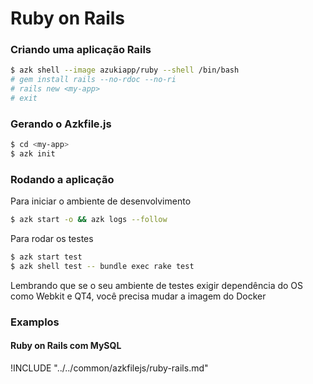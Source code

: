 # Ruby on Rails

### Criando uma aplicação Rails

```sh
$ azk shell --image azukiapp/ruby --shell /bin/bash
# gem install rails --no-rdoc --no-ri
# rails new <my-app>
# exit
```

### Gerando o Azkfile.js

```sh
$ cd <my-app>
$ azk init
```

### Rodando a aplicação

Para iniciar o ambiente de desenvolvimento

```sh
$ azk start -o && azk logs --follow
```

Para rodar os testes

```sh
$ azk start test
$ azk shell test -- bundle exec rake test
```

Lembrando que se o seu ambiente de testes exigir dependência do OS como Webkit e QT4, você precisa mudar a imagem do Docker

### Examplos

#### Ruby on Rails com MySQL

!INCLUDE "../../common/azkfilejs/ruby-rails.md"

